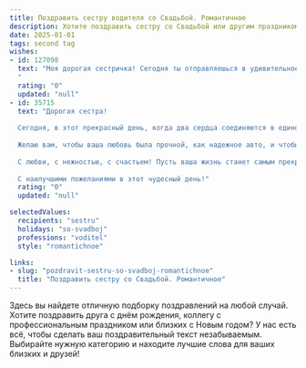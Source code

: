 ```yaml
---
title: Поздравить сестру водителя со Свадьбой. Романтичное
description: Хотите поздравить сестру со Свадьбой или другим праздником? Наш ИИ создаст незабываемое поздравление, а вы обязательно выделитесь среди других.  
date: 2025-01-01
tags: second tag
wishes:
- id: 127098
  text: "Моя дорогая сестричка! Сегодня ты отправляешься в удивительное путешествие под названием \"Семейная жизнь\", и я так рада быть частью этого события! Пусть ваш путь будет полон любви, нежности и взаимопонимания, как самая ровная и красивая дорога, которую только может преодолеть опытный водитель.  Пусть каждый день вашей совместной жизни будет наполнен счастьем, словно яркий солнечный свет, освещающий путь.  Поздравляю вас с этим прекрасным днем!  Будьте счастливы!
  "
  rating: "0"
  updated: "null"
- id: 35715
  text: "Дорогая сестра!
  
  Сегодня, в этот прекрасный день, когда два сердца соединяются в единое целое, я хочу поздравить тебя с самым важным событием в твоей жизни — с твоей свадьбой! Ты всегда умела уверенно держать курс, и теперь на новом пути, где рядом с тобой твой любимый человек, у вас будет вся сила и поддержка друг друга.
  
  Желаю вам, чтобы ваша любовь была прочной, как надежное авто, и чтобы каждый новый круг был полон радости, гармонии и счастья. Пусть ваши мечты сбываются, словно путеводные звезды, а отношения крепнут с каждым километром, пройденным вместе.
  
  С любви, с нежностью, с счастьем! Пусть ваша жизнь станет самым прекрасным путешествием. Люблю тебя, сестричка!
  
  С наилучшими пожеланиями в этот чудесный день!"
  rating: "0"
  updated: "null"

selectedValues:
  recipients: "sestru"
  holidays: "so-svadboj"
  professions: "voditel"
  style: "romantichnoe"

links:
- slug: "pozdravit-sestru-so-svadboj-romantichnoe"
  title: "Поздравить сестру со Свадьбой. Романтичное"
---
```


Здесь вы найдете отличную подборку поздравлений на любой случай.
Хотите поздравить друга с днём рождения, коллегу с профессиональным праздником или близких с Новым годом? У нас есть всё, чтобы сделать ваш поздравительный текст незабываемым. Выбирайте нужную категорию и находите лучшие слова для ваших близких и друзей!
